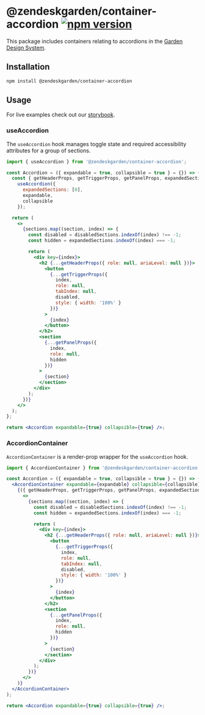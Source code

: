 # @zendeskgarden/container-accordion [![npm version][npm version badge]][npm version link]

[npm version badge]: https://flat.badgen.net/npm/v/@zendeskgarden/container-accordion
[npm version link]: https://www.npmjs.com/package/@zendeskgarden/container-accordion

This package includes containers relating to accordions in the
[Garden Design System](https://zendeskgarden.github.io/).

## Installation

```sh
npm install @zendeskgarden/container-accordion
```

## Usage

For live examples check out our
[storybook](https://zendeskgarden.github.io/react-containers/?path=/story/accordion-container--useaccordion).

### useAccordion

The `useAccordion` hook manages toggle state and required accessibility
attributes for a group of sections.

```jsx static
import { useAccordion } from '@zendeskgarden/container-accordion';

const Accordion = ({ expandable = true, collapsible = true } = {}) => {
  const { getHeaderProps, getTriggerProps, getPanelProps, expandedSections, disabledSections } =
    useAccordion({
      expandedSections: [0],
      expandable,
      collapsible
    });

  return (
    <>
      {sections.map((section, index) => {
        const disabled = disabledSections.indexOf(index) !== -1;
        const hidden = expandedSections.indexOf(index) === -1;

        return (
          <div key={index}>
            <h2 {...getHeaderProps({ role: null, ariaLevel: null })}>
              <button
                {...getTriggerProps({
                  index,
                  role: null,
                  tabIndex: null,
                  disabled,
                  style: { width: '100%' }
                })}
              >
                {index}
              </button>
            </h2>
            <section
              {...getPanelProps({
                index,
                role: null,
                hidden
              })}
            >
              {section}
            </section>
          </div>
        );
      })}
    </>
  );
};

return <Accordion expandable={true} collapsible={true} />;
```

### AccordionContainer

`AccordionContainer` is a render-prop wrapper for the `useAccordion` hook.

```jsx static
import { AccordionContainer } from '@zendeskgarden/container-accordion';

const Accordion = ({ expandable = true, collapsible = true } = {}) => (
  <AccordionContainer expandable={expandable} collapsible={collapsible}>
    {({ getHeaderProps, getTriggerProps, getPanelProps, expandedSections, disabledSections }) => (
      <>
        {sections.map((section, index) => {
          const disabled = disabledSections.indexOf(index) !== -1;
          const hidden = expandedSections.indexOf(index) === -1;

          return (
            <div key={index}>
              <h2 {...getHeaderProps({ role: null, ariaLevel: null })}>
                <button
                  {...getTriggerProps({
                    index,
                    role: null,
                    tabIndex: null,
                    disabled,
                    style: { width: '100%' }
                  })}
                >
                  {index}
                </button>
              </h2>
              <section
                {...getPanelProps({
                  index,
                  role: null,
                  hidden
                })}
              >
                {section}
              </section>
            </div>
          );
        })}
      </>
    )}
  </AccordionContainer>
);

return <Accordion expandable={true} collapsible={true} />;
```
